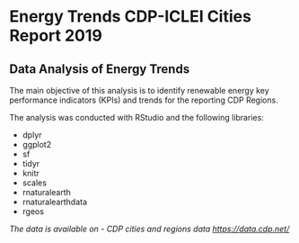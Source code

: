 # Energy Trends CDP-ICLEI Cities Report 2019
## Data Analysis of Energy Trends 
The main objective of this analysis is to identify renewable energy key performance indicators (KPIs) and trends for the reporting CDP Regions.

The analysis was conducted with RStudio and the following libraries:
* dplyr
* ggplot2
* sf
* tidyr
* knitr
* scales
* rnaturalearth
* rnaturalearthdata
* rgeos

*The data is available on - CDP cities and regions data <https://data.cdp.net/>*
